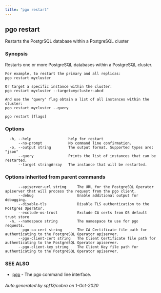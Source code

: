 ```yaml
---
title: "pgo restart"
---
```

## pgo restart

Restarts the PostgrSQL database within a PostgreSQL cluster

### Synopsis

Restarts one or more PostgreSQL databases within a PostgreSQL cluster.

	For example, to restart the primary and all replicas:
	pgo restart mycluster

	Or target a specific instance within the cluster:
	pgo restart mycluster --target=mycluster-abcd

	And use the 'query' flag obtain a list of all instances within the cluster:
	pgo restart mycluster --query

```
pgo restart [flags]
```

### Options

```
  -h, --help                 help for restart
      --no-prompt            No command line confirmation.
  -o, --output string        The output format. Supported types are: "json"
      --query                Prints the list of instances that can be restarted.
      --target stringArray   The instance that will be restarted.
```

### Options inherited from parent commands

```
      --apiserver-url string     The URL for the PostgreSQL Operator apiserver that will process the request from the pgo client.
      --debug                    Enable additional output for debugging.
      --disable-tls              Disable TLS authentication to the Postgres Operator.
      --exclude-os-trust         Exclude CA certs from OS default trust store
  -n, --namespace string         The namespace to use for pgo requests.
      --pgo-ca-cert string       The CA Certificate file path for authenticating to the PostgreSQL Operator apiserver.
      --pgo-client-cert string   The Client Certificate file path for authenticating to the PostgreSQL Operator apiserver.
      --pgo-client-key string    The Client Key file path for authenticating to the PostgreSQL Operator apiserver.
```

### SEE ALSO

* [pgo](/pgo-client/reference/pgo/)	 - The pgo command line interface.

###### Auto generated by spf13/cobra on 1-Oct-2020
